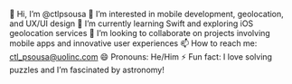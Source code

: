 👋 Hi, I’m @ctlpsousa
👀 I’m interested in mobile development, geolocation, and UX/UI design
🌱 I’m currently learning Swift and exploring iOS geolocation services
💞️ I’m looking to collaborate on projects involving mobile apps and innovative user experiences
📫 How to reach me: ctl_psousa@uolinc.com
😄 Pronouns: He/Him
⚡ Fun fact: I love solving puzzles and I’m fascinated by astronomy!

<!---
ctlpsousa/ctlpsousa is a ✨ special ✨ repository because its `README.md` (this file) appears on your GitHub profile.
You can click the Preview link to take a look at your changes.
--->
